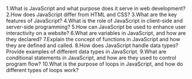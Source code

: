 1.What is JavaScript and what purpose does it serve in web development?
2.How does JavaScript differ from HTML and CSS?
3.What are the key features of JavaScript?
4.What is the role of JavaScript in client-side and server-side programming?
5.How can JavaScript be used to enhance user interactivity on a website?
6.What are variables in JavaScript, and how are they declared?
7.Explain the concept of functions in JavaScript and how they are defined and called.
8.How does JavaScript handle data types? Provide examples of different data types in JavaScript.
9.What are conditional statements in JavaScript, and how are they used to control program flow?
10.What is the purpose of loops in JavaScript, and how do different types of loops work?